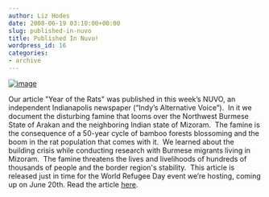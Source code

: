 ```yaml
---
author: Liz Hodes
date: 2008-06-19 03:10:00+00:00
slug: published-in-nuvo
title: Published In Nuvo!
wordpress_id: 16
categories:
- archive
---
```


[![image](https://s3.amazonaws.com/digidem-www/wp-content/uploads/2008/12/boys.jpg)](https://s3.amazonaws.com/digidem-www/wp-content/uploads/2008/12/boys.jpg)



Our article "Year of the Rats" was published in this week’s NUVO, an independent Indianapolis newspaper (“Indy’s Alternative Voice”).  In it we document the disturbing famine that looms over the Northwest Burmese State of Arakan and the neighboring Indian state of Mizoram.  The famine is the consequence of a 50-year cycle of bamboo forests blossoming and the boom in the rat population that comes with it.  We learned about the building crisis while conducting research with Burmese migrants living in Mizoram.  The famine threatens the lives and livelihoods of hundreds of thousands of people and the border region's stability.  This article is released just in time for the World Refugee Day event we’re hosting, coming up on June 20th. Read the article [here](http://www.nuvo.net/articles/year_of_the_rats).
